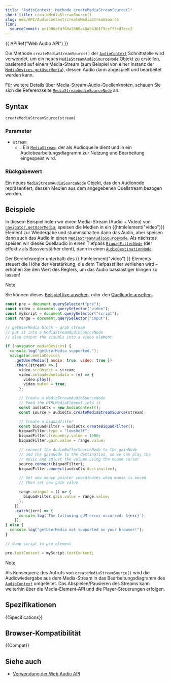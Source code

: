 ```yaml
---
title: "AudioContext: Methode createMediaStreamSource()"
short-title: createMediaStreamSource()
slug: Web/API/AudioContext/createMediaStreamSource
l10n:
  sourceCommit: ec1006afdf68a5808a48ab6301f9ccff3cd7ecc2
---
```


{{ APIRef("Web Audio API") }}

Die Methode `createMediaStreamSource()` der [`AudioContext`](/de/docs/Web/API/AudioContext)
Schnittstelle wird verwendet, um ein neues [`MediaStreamAudioSourceNode`](/de/docs/Web/API/MediaStreamAudioSourceNode)
Objekt zu erstellen, basierend auf einem Media-Stream (zum Beispiel von einer Instanz der [`MediaDevices.getUserMedia`](/de/docs/Web/API/MediaDevices/getUserMedia)), dessen Audio dann abgespielt und bearbeitet werden kann.

Für weitere Details über Media-Stream-Audio-Quellenknoten, schauen Sie sich die Referenzseite [`MediaStreamAudioSourceNode`](/de/docs/Web/API/MediaStreamAudioSourceNode) an.

## Syntax

```js-nolint
createMediaStreamSource(stream)
```

### Parameter

- `stream`
  - : Ein [`MediaStream`](/de/docs/Web/API/MediaStream), der als Audioquelle dient und in ein Audiobearbeitungsdiagramm zur Nutzung und Bearbeitung eingespeist wird.

### Rückgabewert

Ein neues [`MediaStreamAudioSourceNode`](/de/docs/Web/API/MediaStreamAudioSourceNode) Objekt, das den Audionode repräsentiert, dessen Medien aus dem angegebenen Quellstream bezogen werden.

## Beispiele

In diesem Beispiel holen wir einen Media-Stream (Audio + Video) von [`navigator.getUserMedia`](/de/docs/Web/API/Navigator/getUserMedia), speisen die Medien in ein {{htmlelement("video")}} Element zur Wiedergabe und stummschalten dann das Audio, aber speisen dann auch das Audio in einen [`MediaStreamAudioSourceNode`](/de/docs/Web/API/MediaStreamAudioSourceNode).
Als nächstes speisen wir dieses Quellaudio in einen Tiefpass [`BiquadFilterNode`](/de/docs/Web/API/BiquadFilterNode) (der effektiv als Bassverstärker dient),
dann in einen [`AudioDestinationNode`](/de/docs/Web/API/AudioDestinationNode).

Der Bereichsregler unterhalb des {{ htmlelement("video") }} Elements steuert die Höhe der Verstärkung, die dem Tiefpassfilter verliehen wird – erhöhen Sie den Wert des Reglers, um das Audio basslastiger klingen zu lassen!

> [!NOTE]
> Sie können dieses [Beispiel live ansehen](https://mdn.github.io/webaudio-examples/stream-source-buffer/), oder den [Quellcode ansehen](https://github.com/mdn/webaudio-examples/tree/main/stream-source-buffer).

```js
const pre = document.querySelector("pre");
const video = document.querySelector("video");
const myScript = document.querySelector("script");
const range = document.querySelector("input");

// getUserMedia block - grab stream
// put it into a MediaStreamAudioSourceNode
// also output the visuals into a video element

if (navigator.mediaDevices) {
  console.log("getUserMedia supported.");
  navigator.mediaDevices
    .getUserMedia({ audio: true, video: true })
    .then((stream) => {
      video.srcObject = stream;
      video.onloadedmetadata = (e) => {
        video.play();
        video.muted = true;
      };

      // Create a MediaStreamAudioSourceNode
      // Feed the HTMLMediaElement into it
      const audioCtx = new AudioContext();
      const source = audioCtx.createMediaStreamSource(stream);

      // Create a biquadfilter
      const biquadFilter = audioCtx.createBiquadFilter();
      biquadFilter.type = "lowshelf";
      biquadFilter.frequency.value = 1000;
      biquadFilter.gain.value = range.value;

      // connect the AudioBufferSourceNode to the gainNode
      // and the gainNode to the destination, so we can play the
      // music and adjust the volume using the mouse cursor
      source.connect(biquadFilter);
      biquadFilter.connect(audioCtx.destination);

      // Get new mouse pointer coordinates when mouse is moved
      // then set new gain value

      range.oninput = () => {
        biquadFilter.gain.value = range.value;
      };
    })
    .catch((err) => {
      console.log(`The following gUM error occurred: ${err}`);
    });
} else {
  console.log("getUserMedia not supported on your browser!");
}

// dump script to pre element

pre.textContent = myScript.textContent;
```

> [!NOTE]
> Als Konsequenz des Aufrufs von
> `createMediaStreamSource()` wird die Audiowiedergabe aus dem Media-Stream in das Bearbeitungsdiagramm des [`AudioContext`](/de/docs/Web/API/AudioContext) umgeleitet. Das Abspielen/Pausieren des Streams kann weiterhin über die Media-Element-API und die Player-Steuerungen erfolgen.

## Spezifikationen

{{Specifications}}

## Browser-Kompatibilität

{{Compat}}

## Siehe auch

- [Verwendung der Web Audio API](/de/docs/Web/API/Web_Audio_API/Using_Web_Audio_API)
